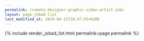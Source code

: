 ```yaml
---
permalink: /remote-designer-graphic-video-artist-jobs
layout: page-jobad-list
last_modified_at: 2019-04-12T18:47:55+0200
---
```

{% include render_jobad_list.html permalink=page.permalink %}
